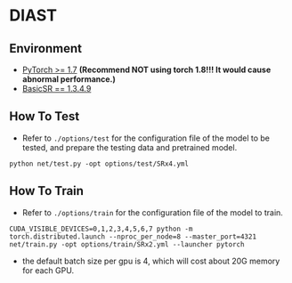 # DIAST
## Environment
- [PyTorch >= 1.7](https://pytorch.org/) **(Recommend **NOT** using torch 1.8!!! It would cause abnormal performance.)**
- [BasicSR == 1.3.4.9](https://github.com/XPixelGroup/BasicSR/blob/master/INSTALL.md) 

## How To Test

- Refer to `./options/test` for the configuration file of the model to be tested, and prepare the testing data and pretrained model.  
```
python net/test.py -opt options/test/SRx4.yml
```

## How To Train
- Refer to `./options/train` for the configuration file of the model to train.
```
CUDA_VISIBLE_DEVICES=0,1,2,3,4,5,6,7 python -m torch.distributed.launch --nproc_per_node=8 --master_port=4321 net/train.py -opt options/train/SRx2.yml --launcher pytorch
```
- the default batch size per gpu is 4, which will cost about 20G memory for each GPU.  


